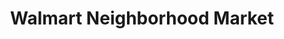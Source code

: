 ---
title: "Walmart Neighborhood Market"
url: /jacksonville/walmart-neighborhood-market-san-pablo-road-south/
shop: Supermarkt
---